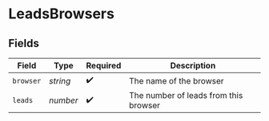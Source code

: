 # LeadsBrowsers


## Fields

| Field                                 | Type                                  | Required                              | Description                           |
| ------------------------------------- | ------------------------------------- | ------------------------------------- | ------------------------------------- |
| `browser`                             | *string*                              | :heavy_check_mark:                    | The name of the browser               |
| `leads`                               | *number*                              | :heavy_check_mark:                    | The number of leads from this browser |